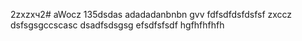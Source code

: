 2zxzxч2# aWocz
135dsdas
adadadanbnbn
gvv
fdfsdfdsfdsfsf
zxccz
dsfsgsgccscasc
dsadfsdsgsg
efsdfsfsdf
hgfhfhfhfh
